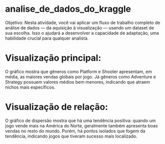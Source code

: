 # analise_de_dados_do_kraggle

Objetivo: Nesta atividade, você vai aplicar um fluxo de trabalho completo de análise de
dados — da aquisição à visualização — usando um dataset de sua escolha. Isso o ajudará a
desenvolver a capacidade de adaptação, uma habilidade crucial para qualquer analista.

# Visualização principal:
O gráfico mostra que gêneros como Platform e Shooter apresentam,
em média, as maiores vendas globais por jogo. Já gêneros como Adventure e Strategy
possuem valores médios bem menores, indicando que atraem nichos mais específicos.

# Visualização de relação:
O gráfico de dispersão mostra que há uma tendência positiva: quando um jogo
vende mais na América do Norte, geralmente também apresenta boas vendas no
resto do mundo. Porém, há pontos isolados que fogem da tendência, indicando
jogos que tiveram sucesso mais localizado.
